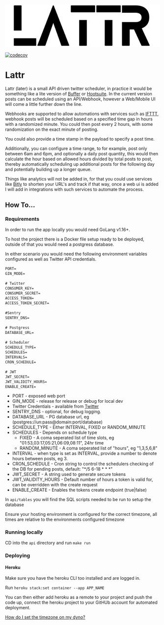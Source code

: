 ![Lattr](readme/lattr_logo.png)

[![codecov](https://codecov.io/gh/RemeJuan/lattr/branch/main/graph/badge.svg?token=XeKra2LhuM)](https://codecov.io/gh/RemeJuan/lattr)

# Lattr

Lattr (later) is a small API driven twitter scheduler, in practice it would be something like a lite version
of [Buffer](https://buffer.com) or [Hootsuite](http://hootsuite.com). In the current version posts can be scheduled
using an API/Webhook, however a Web/Mobile UI will come a little further down the line.

Webhooks are supported to allow automations with services such as [IFTTT](https://ifttt.com), webhook posts will be
scheduled based on a specified time gap in hours with a randomized minute. You could then post every 2 hours, with some
randomization on the exact minute of posting.

You could also provide a time stamp in the payload to specify a post time.

Additionally, you can configure a time range, to for example, post only between 6am and 6pm, and optionally a daily post
quantity, this would then calculate the hour based on allowed hours divided by total posts to post, thereby
automatically scheduling up additional posts for the following day and potentially building up a longer queue.

Things like analytics will not be added in, for that you could use services like [Bitly](http://bit.ly) to shorten your
URL's and track if that way, once a web ui is added I will add in integrations with such services to automate the
process.

## How To...

### Requirements

In order to run the app locally you would need GoLang v1.16+.

To host the project there is a Docker file setup ready to be deployed, outside of that you would need a postgress
database.

In either scenario you would need the following environment variables configured as well as Twitter API credentials.

```env
PORT=
GIN_MODE=

# Twitter
CONSUMER_KEY=
CONSUMER_SECRET=
ACCESS_TOKEN=
ACCESS_TOKEN_SECRET= 

#Sentry
SENTRY_DNS=

# Postgress
DATABASE_URL=

# Scheduler
SCHEDULE_TYPE=
SCHEDULES=
INTERVALS=
CRON_SCHEDULE=

# JWT
JWT_SECRET=
JWT_VALIDITY_HOURS=
ENABLE_CREATE=
```

* PORT - exposed web port
* GIN_MODE - release for release or debug for local dev
* Twitter Credentials - available from [Twitter](http://developer.twitter.com)
* SENTRY_DNS - optional, for debug logging.
* DATABASE_URL - PG database url, eg (postgres://un:pass@domain:port/database)
* SCHEDULE_TYPE - Either INTERVAL, FIXED or RANDOM_MINUTE
* SCHEDULES - Depends on schedule type
    * FIXED - A coma seperated list of time slots, eg "01:53,03:17,05:21,06:09,08:11", 24hr time
    * RANDOM_MINUTE - A coma seperated list of "hours", eg "1,3,5,6,8"
* INTERVAL - when type is set as INTERVAL, provide a number to denote hours between posts, eg 3.
* CRON_SCHEDULE - Cron string to control the schedulers checking of the DB for pending posts, default: "*/5 6-18 * * *"
* JWT_SECRET - A string used to generate secure tokens
* JWT_VALIDITY_HOURS - Default number of hours a token is valid for, can be overridden with the create request
* ENABLE_CREATE - Enables the tokens create endpoint (true|false)

In `api/tables` you will find the SQL scripts needed to be run to setup the database

Ensure your hosting environment is configured for the correct timezone, all times are relative to the environments
configured timezone

### Running locally

CD into the `api` directory and run `make run`

### Deploying

#### Heroku

Make sure you have the heroku CLI too installed and are logged in.

Run `heroku stack:set container --app APP_NAME`

You can then either add heroku as a remote to your project and push the code up, connect the heroku project to your
GitHUb account for automated deployment.

[How do I set the timezone on my dyno?](https://help.heroku.com/JZKJJ4NC/how-do-i-set-the-timezone-on-my-dyno)
